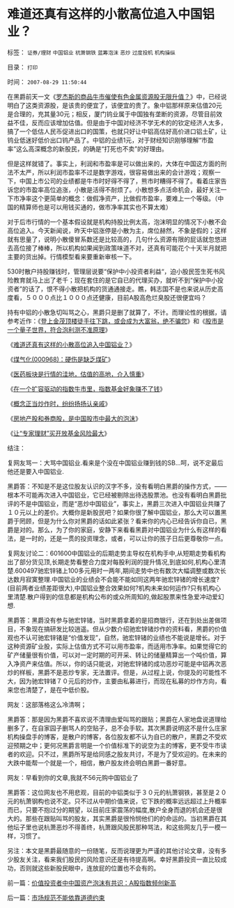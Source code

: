 # 难道还真有这样的小散高位追入中国铝业？

标签： `证券/理财` `中国铝业` `杭萧钢铁` `蓝筹泡沫` `恶炒` `过度投机` `机构操纵` 

目录： `打印`

时间： `2007-08-29 11:50:44`

在黑爵前天一文《[罗杰斯的商品牛市催使有色金属资源股无限升值？](../../../2007/8/27/中国社会利益大动脉出血.md)》中，已经说明白了这类资源股，是该贵的便宜了，该便宜的贵了。象中铝那样原来估值20元是合理的，充其量30元；相反，厦门钨业属于中国独有垄断的资源，尽管目前效益不佳，反而应该增加估值。但是由于中国对经济不学无术的的钦定经济人太多，搞了一个低估人民币促进出口的国策，也就只好让中铝高估好高价进口铝土矿，让钨业低迷好低价出口钨产品了。中铝的业绩1元，对于财经知识刚够理解“市盈率”这么高深概念的新股民，的确是“打死也不卖”的好理由。

但是这样就错了。事实上，利润和市盈率是可以做出来的，大体在中国这方面的刑法不太严，所以利润市盈率不过是数字游戏，很容易做出来的会计游戏；观察一下，中国上市公司的业绩都是牛市时好得不得了，熊市时糟得不得了。看着庄家告诉您的市盈率高位追涨，小散是活得不耐烦了。小散想多点活命机会，最好关注一下市净率这个更简单的概念：做假净资产，比做假市盈率，要难上一个等级。（中国的精算师也是可以用钱买通的，做市净率其实也不算太难）

对于后市行情的一个基本假设就是机构持股比例太高，泡沫明显的情况下小散不会高位追入。今天新闻说，昨天中铝涨停是小散为主，席位赫然，不象是假的；这样就有思量了，说明小散傻冒系数还是比较高的，几句什么资源有限的屁话就忽悠进去高位接了棒棒，所以机构如果闻到政策味道不对，还真有可能花个十天半月就把主要的货出掉。行情模型看来要重新审核一下。

530时散户持股赚钱时，管理层说要“保护中小投资者利益“，迫小股民签生死书风险教育就马上出了老千；现在套住的是它自已的代理买办，就听不到“保护中小投资者”的话了，恨不得小散把机构的货通通接走。瞧，韩志国不是也来说从历史高度看，５０００点比１０００点还健康，目前A股高危烂臭股还很便宜吗？

持有中铝的小散急切叫骂之心，黑爵只是删了就算了，不计。而理论性的根据，请参考近作：《[登上金茂顶楼徒手往下跳，或会成为大富翁，绝不骗您](../../../2007/9/6/登上金茂顶楼徒手往下跳，或会成为大富翁，绝不骗您.md)》和《[股市是一个量子世界，符合泡利测不准原理](../../../2007/9/6/股市是一个量子世界，符合测不准原理.md)》

《[难道还真有这样的小散高位追入中国铝业？](../../../2007/8/29/难道还真有这样的小散高位追入中国铝业？.md)》

《[煤气化(000968)：硬伤是缺乏煤矿](../../../2007/8/31/煤气化(000968)：硬伤是缺乏煤矿可.md)》

《[医药板块是行情的洼地，估值的高地，介入慎重](../../../2007/9/2/医药板块是行情的洼地，估值的高地，介入慎重.md)》

《[在一个扩容驱动的指数牛市里，指数基金好象赚不了钱](../../../2007/9/2/指数基金好象赚不了钱.md)》

《[概念正当炒作时，纷纷扬扬认亲戚](../../../2007/9/4/概念正当炒作时，纷纷扬扬认亲戚.md)》

《[房地产股和券商股，是中国股市中最大的泡沫](../../../2007/8/31/房地产股和券商股，是中国股市中最大的泡沫.md)》

《[让“专家理财”买开放基金风险最大](../../../2007/8/30/让“专家理财”买开放基金风险最大.md)》

结注：

复网友骂一：大骂中国铝业.看来是个没在中国铝业赚到钱的SB...呵，说不定最后他还是要入中国铝业.

黑爵答：不知是不是这位股友认识的汉字不多，没有看明白黑爵的操作方式，——根本不可能再次进入中国铝业，它已经被剔除出待选股票池。也没有看明白黑爵批评的不是中国铝业，而是“恶炒中国铝业”，事实上，黑爵三次进入中国铝业共赚了１０元以上的差价。大概你是新股民吧？如果你很了解中国铝业，那么大可以置黑爵于罔顾，但是为什么你对黑爵的话如此紧张？看来你的内心已经告诉你自已，黑爵是对的。那么，为了你的家庭，安静下来看看黑爵对中国铝业为什么有这样的看法，是一时的，还是一贯的投资理念，或者，可以让你的孩子日后更尊敬你一点。

复网友讨论二：601600中国铝业的后期走势主导权在机构手中,从短期走势看机构出了部分货见顶,长期走势看整合力度对每股利润的提升情况,到底如何,机构心里清楚.600497驰宏锌锗上100多元用时一两年,期间走势中也有数次大幅调整或数次长达数月寂寞整理.中国铝业的业绩会不会能不能如同这两年驰宏锌锗的增长速度?(目前两者业绩差距很大),中国铝业整合效果如何?机构未来如何运作?只有机构心里清楚.散户得到的信息都是机构公布的或众所周知的,做起股票来性急爱冲动爱幻想.

黑爵答：黑爵没有参与驰宏锌锗，当时黑爵拿着的是招商银行，还在到处出差做项目，不象现在搞研发比较逍遥。但从少数介绍驰宏锌锗炒作的资料看，黑爵的价值观也不认可驰宏锌锗是“价值发现”，自然，驰宏锌锗的业绩也不能说是增长。对于这种资源矿业股，实际上估值方式不可以用市盈率，而适用市净率。如果觉得它的矿产储量很有价值，可以对一定时期的可开采、转让的储量精算出一个吨价值，算入净资产来估值。所以，你的话只能说，对驰宏锌锗的成功恶炒可能是中铝再次恶炒的样板，黑爵不是恶炒专家，无法置评。但是，从过程上说，你提及的可能性不大，因为驰宏锌锗７０元后的炒作，主要由私募进行，而现在私募的炒作方向，看来您也清楚了，是在中低价股。

网友：这部落格这么冷清啊；

黑爵答：那是因为黑爵不喜欢说不清理由爱叫骂的跟贴；黑爵在人家地盘说道理给删多了，在自家园子删骂人的空贴子，总不会手软。其次黑爵说明这不是什么庄家机构操盘手的博客，是散户的博客，各位股友都不认为自已的散户，黑爵之不受欢迎预期之中；更何况黑爵言明是一个价值标准下的说空为主的博客，更不受牛市读者的欢迎。只不过，黑爵所写是给同感之股友共讨，不是为了受欢迎的。在未来的大跌中能帮一个就是一个，相信，散户股友终会明白黑爵一番好意。

网友：早看到你的文章,我就不56元购中国铝业了

黑爵答：这位网友也不用悲观，目前的中铝类似于３０元的杭萧钢铁，甚至是２０元的杭萧钢构也说不定。只不过从中期价值来说，它下跌的概率远远超过上升概率而已，只要不抱过分的期望，以目前庄家震荡的幅度,散户全身而退的机会还是很大的。那些在跟贴叫骂的股友，其实黑爵是很怜悯他们的的命运的。当初黑爵在其他坛子里也说杭萧恶炒不得善终，杭萧跟风股民那种骂法，和这些网友几乎一模一样，习惯了。

另注：本文是黑爵最随意的一份随笔，反而说理更为严谨的其他讨论文章，没有多少股友关注，看来我们股民的风险意识还是有待提高啊。幸好黑爵投资一直比较成功，否则就这些新股民眼中，连放屁的位置也不会有的。



前一篇：[价值投资者中中国资产泡沫有共识：A股指数频创新高](../../../2007/8/29/价值投资者中中国资产泡沫有共识：A股指数频创新高.md)

后一篇：[市场规范不能依靠道德约束](../../../2007/8/29/市场规范不能依靠道德约束.md)